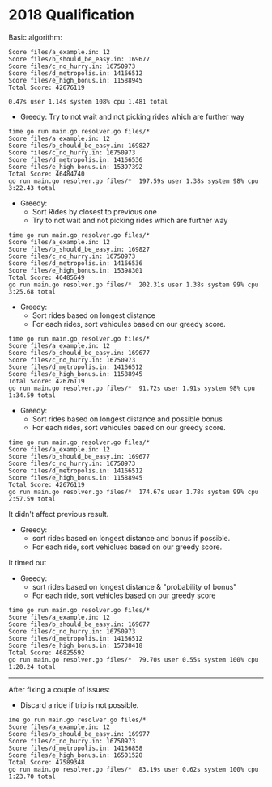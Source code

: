 # 2018 Qualification
Basic algorithm:
```
Score files/a_example.in: 12
Score files/b_should_be_easy.in: 169677
Score files/c_no_hurry.in: 16750973
Score files/d_metropolis.in: 14166512
Score files/e_high_bonus.in: 11588945
Total Score: 42676119

0.47s user 1.14s system 108% cpu 1.481 total
```

* Greedy: Try to not wait and not picking rides which are further way
```
time go run main.go resolver.go files/*
Score files/a_example.in: 12
Score files/b_should_be_easy.in: 169827
Score files/c_no_hurry.in: 16750973
Score files/d_metropolis.in: 14166536
Score files/e_high_bonus.in: 15397392
Total Score: 46484740
go run main.go resolver.go files/*  197.59s user 1.38s system 98% cpu 3:22.43 total
```

* Greedy: 
  * Sort Rides by closest to previous one
  * Try to not wait and not picking rides which are further way
```
time go run main.go resolver.go files/*
Score files/a_example.in: 12
Score files/b_should_be_easy.in: 169827
Score files/c_no_hurry.in: 16750973
Score files/d_metropolis.in: 14166536
Score files/e_high_bonus.in: 15398301
Total Score: 46485649
go run main.go resolver.go files/*  202.31s user 1.38s system 99% cpu 3:25.68 total
```

* Greedy: 
  * Sort rides based on longest distance
  * For each rides, sort vehicules based on our greedy score.
```
time go run main.go resolver.go files/*
Score files/a_example.in: 12
Score files/b_should_be_easy.in: 169677
Score files/c_no_hurry.in: 16750973
Score files/d_metropolis.in: 14166512
Score files/e_high_bonus.in: 11588945
Total Score: 42676119
go run main.go resolver.go files/*  91.72s user 1.91s system 98% cpu 1:34.59 total
```

* Greedy: 
  * Sort rides based on longest distance and possible bonus
  * For each rides, sort vehicules based on our greedy score.

```
time go run main.go resolver.go files/*
Score files/a_example.in: 12
Score files/b_should_be_easy.in: 169677
Score files/c_no_hurry.in: 16750973
Score files/d_metropolis.in: 14166512
Score files/e_high_bonus.in: 11588945
Total Score: 42676119
go run main.go resolver.go files/*  174.67s user 1.78s system 99% cpu 2:57.59 total
```

It didn't affect previous result.

* Greedy: 
    * sort rides based on longest distance and bonus if possible.
    * For each ride, sort vehiclues based on our greedy score.

It timed out

* Greedy:
    * sort rides based on longest distance & "probability of bonus"
    * For each ride, sort vehicles based on our greedy score

```
time go run main.go resolver.go files/*
Score files/a_example.in: 12
Score files/b_should_be_easy.in: 169677
Score files/c_no_hurry.in: 16750973
Score files/d_metropolis.in: 14166512
Score files/e_high_bonus.in: 15738418
Total Score: 46825592
go run main.go resolver.go files/*  79.70s user 0.55s system 100% cpu 1:20.24 total
```

---
After fixing a couple of issues:
* Discard a ride if trip is not possible.

```
ime go run main.go resolver.go files/*
Score files/a_example.in: 12
Score files/b_should_be_easy.in: 169977
Score files/c_no_hurry.in: 16750973
Score files/d_metropolis.in: 14166858
Score files/e_high_bonus.in: 16501528
Total Score: 47589348
go run main.go resolver.go files/*  83.19s user 0.62s system 100% cpu 1:23.70 total
```